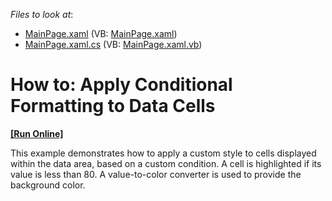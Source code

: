 <!-- default file list -->
*Files to look at*:

* [MainPage.xaml](./CS/DXPivotGrid_ConditionalFormatting/MainPage.xaml) (VB: [MainPage.xaml](./VB/DXPivotGrid_ConditionalFormatting/MainPage.xaml))
* [MainPage.xaml.cs](./CS/DXPivotGrid_ConditionalFormatting/MainPage.xaml.cs) (VB: [MainPage.xaml.vb](./VB/DXPivotGrid_ConditionalFormatting/MainPage.xaml.vb))
<!-- default file list end -->
# How to: Apply Conditional Formatting to Data Cells
<!-- run online -->
**[[Run Online]](https://codecentral.devexpress.com/e3855)**
<!-- run online end -->


<p>This example demonstrates how to apply a custom style to cells displayed within the data area, based on a custom condition. A cell is highlighted if its value is less than 80. A value-to-color converter is used to provide the background color.</p><br />


<br/>


